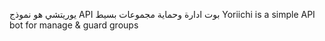 يوريتشي هو نموذج API بوت ادارة وحماية مجموعات بسيط
Yoriichi is a simple API bot for manage & guard groups

